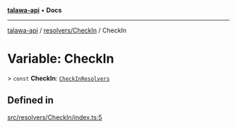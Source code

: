 [**talawa-api**](../../../README.md) • **Docs**

***

[talawa-api](../../../modules.md) / [resolvers/CheckIn](../README.md) / CheckIn

# Variable: CheckIn

\> `const` **CheckIn**: [`CheckInResolvers`](../../../types/generatedGraphQLTypes/type-aliases/CheckInResolvers.md)

## Defined in

[src/resolvers/CheckIn/index.ts:5](https://github.com/PalisadoesFoundation/talawa-api/blob/f1c816bca43cc03a8c1bd303394e2550a50db017/src/resolvers/CheckIn/index.ts#L5)
